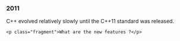 <h3>2011</h3>

<div>
	<p>C++ evolved relatively slowly until the C++11 standard was released.</p>

	<p class="fragment">What are the new features ?</p>
</div>
